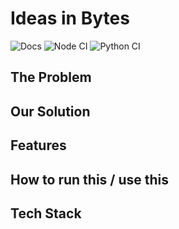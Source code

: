 # Ideas in Bytes

![Docs](https://github.com/IndiaCFG3/team-64/workflows/Deploy%20mkdocs/badge.svg)
![Node CI](https://github.com/IndiaCFG3/team-64/workflows/Node%20CI/badge.svg)
![Python CI](https://github.com/IndiaCFG3/team-64/workflows/Python%20CI/badge.svg)

## The Problem

## Our Solution

## Features

## How to run this / use this

## Tech Stack




